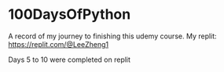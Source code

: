 # 100DaysOfPython
A record of my journey to finishing this udemy course.
My replit:
https://replit.com/@LeeZheng1

Days 5 to 10 were completed on replit
